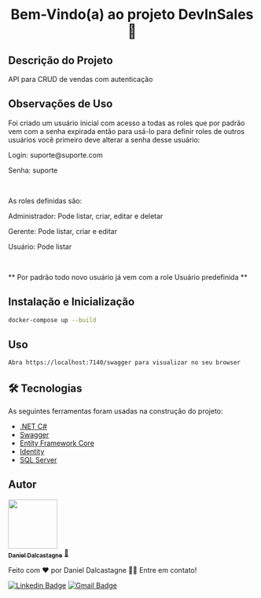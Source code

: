 ﻿<h1 align="center">Bem-Vindo(a) ao projeto DevInSales 👋</h1>

## Descrição do Projeto

<p align="left">API para CRUD de vendas com autenticação</p>

## Observações de Uso

<p align="left">Foi criado um usuário inicial com acesso a todas as roles que por padrão vem com a senha expirada então para usá-lo para definir roles de outros usuários você primeiro deve alterar a senha desse usuário:</p>
<p align="left">Login: suporte@suporte.com</p>
<p align="left">Senha: suporte</p> <br/>

<p align="left">As roles definidas são: </p>
<p align="left">Administrador: Pode listar, criar, editar e deletar</p>
<p align="left">Gerente: Pode listar, criar e editar</p>
<p align="left">Usuário: Pode listar</p> <br/>

<p align="left">** Por padrão todo novo usuário já vem com a role Usuário predefinida **</p>

## Instalação e Inicialização

```sh
docker-compose up --build
```

## Uso

```sh
Abra https://localhost:7140/swagger para visualizar no seu browser
```

## 🛠 Tecnologias

As seguintes ferramentas foram usadas na construção do projeto:

- [.NET C#](https://docs.microsoft.com/pt-br/dotnet/csharp/)
- [Swagger](https://swagger.io/)
- [Entity Framework Core](https://docs.microsoft.com/pt-br/ef/core/)
- [Identity](https://docs.microsoft.com/pt-br/aspnet/core/security/authentication/identity?view=aspnetcore-6.0&tabs=visual-studio)
- [SQL Server](https://www.microsoft.com/pt-br/sql-server/sql-server-downloads)

## Autor

<a href="https://github.com/dalcastagned">
 <img src="https://avatars.githubusercontent.com/u/65626347?v=4" width="100px;"/>
 <br />
 <sub><b>Daniel Dalcastagne</b></sub></a> <a href="https://github.com/dalcastagned">🚀</a>

Feito com ❤️ por Daniel Dalcastagne 👋🏽 Entre em contato!

[![Linkedin Badge](https://img.shields.io/badge/-LINKEDIN-blue?style=flat-square&logo=Linkedin&logoColor=white&link=https://www.linkedin.com/in/daniel-dalcastagne-4baa00179/)](https://www.linkedin.com/in/daniel-dalcastagne-4baa00179/)
[![Gmail Badge](https://img.shields.io/badge/-EMAIL-c14438?style=flat-square&logo=Gmail&logoColor=white&link=mailto:contato@danieldalcastagne.com)](mailto:contato@danieldalcastagne.com)
